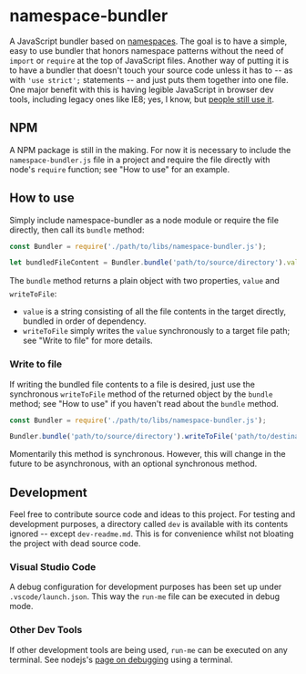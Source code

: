 # namespace-bundler

A JavaScript bundler based on [namespaces](http://adamsilver.io/articles/javascript-namespacing/).
The goal is to have a simple, easy to use bundler that honors namespace patterns without 
the need of `import` or `require` at the top of JavaScript files. Another way of putting it
is to have a bundler that doesn't touch your source code unless it has to -- as with `'use strict';`
statements -- and just puts them together into one file. One major benefit with this is having
legible JavaScript in browser dev tools, including legacy ones like IE8; yes, I know, 
but [people still use it](http://caniuse.com/usage_table.php).


## NPM

A NPM package is still in the making. 
For now it is necessary to include the `namespace-bundler.js` file in a project 
and require the file directly with node's `require` function; see "How to use" for an example.



## How to use

Simply include namespace-bundler as a node module or require the file directly, then call its `bundle` method:

``` javascript
const Bundler = require('./path/to/libs/namespace-bundler.js');

let bundledFileContent = Bundler.bundle('path/to/source/directory').value;
```

The `bundle` method returns a plain object with two properties, `value` and `writeToFile`:

- `value` is a string consisting of all the file contents in the target directly, bundled in order of dependency.
- `writeToFile` simply writes the `value` synchronously to a target file path; see "Write to file" for more details.

### Write to file

If writing the bundled file contents to a file is desired, 
just use the synchronous `writeToFile` method of the returned 
object by the `bundle` method; see "How to use" if you haven't read about the `bundle` method.

``` javascript
const Bundler = require('./path/to/libs/namespace-bundler.js');

Bundler.bundle('path/to/source/directory').writeToFile('path/to/destination/file');
```

Momentarily this method is synchronous. However, this will change in the future to be asynchronous, with an optional synchronous method.



## Development

Feel free to contribute source code and ideas to this project. For testing and development purposes, 
a directory called `dev` is available with its contents ignored -- except `dev-readme.md`. 
This is for convenience whilst not bloating the project with dead source code.

### Visual Studio Code

A debug configuration for development purposes has been set up under `.vscode/launch.json`. This way the `run-me` file can be executed in debug mode.

### Other Dev Tools

If other development tools are being used, `run-me` can be executed on any terminal. See nodejs's [page on debugging](https://nodejs.org/api/debugger.html) using a terminal.